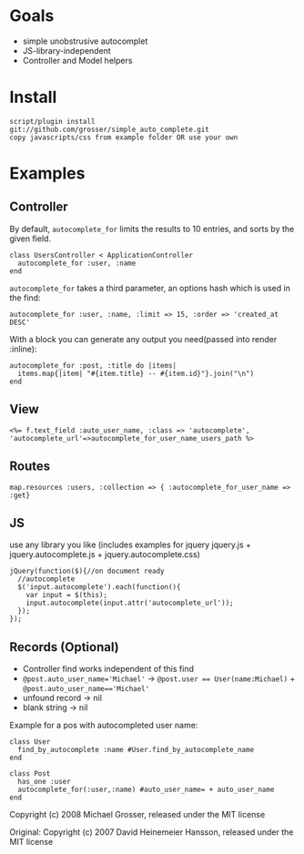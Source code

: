 Goals
=====
 - simple unobstrusive autocomplet
 - JS-library-independent
 - Controller and Model helpers


Install
=======
    script/plugin install git://github.com/grosser/simple_auto_complete.git
    copy javascripts/css from example folder OR use your own


Examples
========

Controller
----------
By default, `autocomplete_for` limits the results to 10 entries,
and sorts by the given field.

    class UsersController < ApplicationController
      autocomplete_for :user, :name
    end


`autocomplete_for` takes a third parameter, an options hash which is used in the find:

    autocomplete_for :user, :name, :limit => 15, :order => 'created_at DESC'
      
With a block you can generate any output you need(passed into render :inline):

    autocomplete_for :post, :title do |items|
      items.map{|item| "#{item.title} -- #{item.id}"}.join("\n")
    end
      
View
----
    <%= f.text_field :auto_user_name, :class => 'autocomplete', 'autocomplete_url'=>autocomplete_for_user_name_users_path %>

Routes
------
    map.resources :users, :collection => { :autocomplete_for_user_name => :get}

JS
--
use any library you like
(includes examples for jquery jquery.js + jquery.autocomplete.js + jquery.autocomplete.css)


    jQuery(function($){//on document ready
      //autocomplete
      $('input.autocomplete').each(function(){
        var input = $(this);
        input.autocomplete(input.attr('autocomplete_url'));
      });
    });

Records (Optional)
------------------
 - Controller find works independent of this find
 - `@post.auto_user_name='Michael'` -> `@post.user == User(name:Michael)` + `@post.auto_user_name=='Michael'`
 - unfound record -> nil
 - blank string -> nil

Example for a pos with autocompleted user name:

    class User
      find_by_autocomplete :name #User.find_by_autocomplete_name
    end

    class Post
      has_one :user
      autocomplete_for(:user,:name) #auto_user_name= + auto_user_name
    end



Copyright (c) 2008 Michael Grosser, released under the MIT license
   
Original: Copyright (c) 2007 David Heinemeier Hansson, released under the MIT license   
